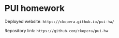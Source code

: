 # PUI homework

Deployed website: `https://ckopera.github.io/pui-hw/`

Repository link: `https://github.com/ckopera/pui-hw`
